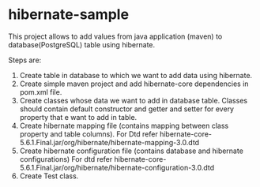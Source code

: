 # hibernate-sample

This project allows to add values from java application (maven) to database(PostgreSQL) table using hibernate.

Steps are:

1. Create table in database to which we want to add data using hibernate.
2. Create simple maven project and add hibernate-core dependencies in pom.xml file.
3. Create classes whose data we want to add in database table.
    Classes should contain default constructor and getter and setter for every property that e want to add in table.
4. Create hibernate mapping file (contains mapping between class property and table columns).
    For Dtd refer hibernate-core-5.6.1.Final.jar/org/hibernate/hibernate-mapping-3.0.dtd
5. Create hibernate configuration file (contains database and hibernate configurations)
    For dtd refer hibernate-core-5.6.1.Final.jar/org/hibernate/hibernate-configuration-3.0.dtd
6. Create Test class.
